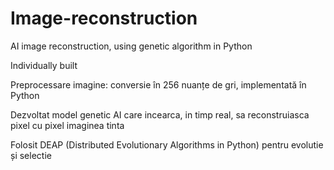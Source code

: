 # Image-reconstruction
AI image reconstruction, using genetic algorithm in Python

Individually built

Preprocessare imagine: conversie în 256 nuanțe de gri, implementată în Python

Dezvoltat model genetic AI care incearca, in timp real, sa reconstruiasca pixel cu pixel imaginea tinta

Folosit DEAP (Distributed Evolutionary Algorithms in Python) pentru evolutie și selectie
